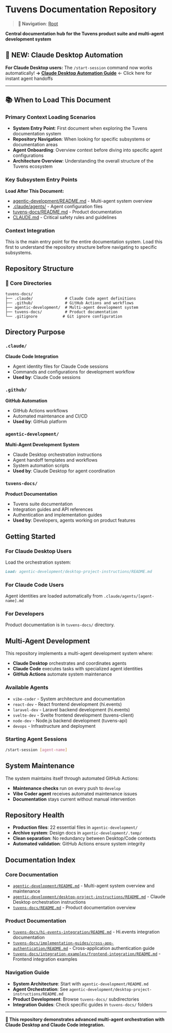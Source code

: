 # Tuvens Documentation Repository

> **📍 Navigation**: [Root](./README.md)

**Central documentation hub for the Tuvens product suite and multi-agent development system**

## 🚀 NEW: Claude Desktop Automation

**For Claude Desktop users:** The `/start-session` command now works automatically!
**→ [Claude Desktop Automation Guide](./CLAUDE-DESKTOP-AUTOMATION.md)** ← Click here for instant agent handoffs

---

## 📚 When to Load This Document

### Primary Context Loading Scenarios
- **System Entry Point**: First document when exploring the Tuvens documentation system
- **Repository Navigation**: When looking for specific subsystems or documentation areas
- **Agent Onboarding**: Overview context before diving into specific agent configurations
- **Architecture Overview**: Understanding the overall structure of the Tuvens ecosystem

### Key Subsystem Entry Points
**Load After This Document:**
- [agentic-development/README.md](./agentic-development/README.md) - Multi-agent system overview
- [.claude/agents/](./.claude/agents/) - Agent configuration files
- [tuvens-docs/README.md](./tuvens-docs/README.md) - Product documentation
- [CLAUDE.md](./CLAUDE.md) - Critical safety rules and guidelines

### Context Integration
This is the main entry point for the entire documentation system. Load this first to understand the repository structure before navigating to specific subsystems.

## Repository Structure

### 📁 Core Directories

```
tuvens-docs/
├── .claude/              # Claude Code agent definitions
├── .github/              # GitHub Actions and workflows
├── agentic-development/  # Multi-agent development system
├── tuvens-docs/          # Product documentation
└── .gitignore           # Git ignore configuration
```

## Directory Purpose

### `.claude/`
**Claude Code Integration**
- Agent identity files for Claude Code sessions
- Commands and configurations for development workflow
- **Used by**: Claude Code sessions

### `.github/`
**GitHub Automation**
- GitHub Actions workflows
- Automated maintenance and CI/CD
- **Used by**: GitHub platform

### `agentic-development/`
**Multi-Agent Development System**
- Claude Desktop orchestration instructions
- Agent handoff templates and workflows
- System automation scripts
- **Used by**: Claude Desktop for agent coordination

### `tuvens-docs/`
**Product Documentation**
- Tuvens suite documentation
- Integration guides and API references
- Authentication and implementation guides
- **Used by**: Developers, agents working on product features

## Getting Started

### For Claude Desktop Users
Load the orchestration system:
```markdown
Load: agentic-development/desktop-project-instructions/README.md
```

### For Claude Code Users
Agent identities are loaded automatically from `.claude/agents/[agent-name].md`

### For Developers
Product documentation is in `tuvens-docs/` directory.

## Multi-Agent Development

This repository implements a multi-agent development system where:
- **Claude Desktop** orchestrates and coordinates agents
- **Claude Code** executes tasks with specialized agent identities
- **GitHub Actions** automate system maintenance

### Available Agents
- `vibe-coder` - System architecture and documentation
- `react-dev` - React frontend development (hi.events)
- `laravel-dev` - Laravel backend development (hi.events)
- `svelte-dev` - Svelte frontend development (tuvens-client)
- `node-dev` - Node.js backend development (tuvens-api)
- `devops` - Infrastructure and deployment

### Starting Agent Sessions
```bash
/start-session [agent-name]
```

## System Maintenance

The system maintains itself through automated GitHub Actions:
- **Maintenance checks** run on every push to `develop`
- **Vibe Coder agent** receives automated maintenance issues
- **Documentation** stays current without manual intervention

## Repository Health

- **Production files**: 22 essential files in `agentic-development/`
- **Archive system**: Design docs in `agentic-development/.temp/`
- **Clean separation**: No redundancy between Desktop/Code contexts
- **Automated validation**: GitHub Actions ensure system integrity

## Documentation Index

### Core Documentation
- [`agentic-development/README.md`](agentic-development/README.md) - Multi-agent system overview and maintenance
- [`agentic-development/desktop-project-instructions/README.md`](agentic-development/desktop-project-instructions/README.md) - Claude Desktop orchestration instructions
- [`tuvens-docs/README.md`](tuvens-docs/README.md) - Product documentation overview

### Product Documentation
- [`tuvens-docs/hi-events-integration/README.md`](tuvens-docs/hi-events-integration/README.md) - Hi.events integration documentation
- [`tuvens-docs/implementation-guides/cross-app-authentication/README.md`](tuvens-docs/implementation-guides/cross-app-authentication/README.md) - Cross-application authentication guide
- [`tuvens-docs/integration-examples/frontend-integration/README.md`](tuvens-docs/integration-examples/frontend-integration/README.md) - Frontend integration examples

### Navigation Guide
- **System Architecture**: Start with `agentic-development/README.md`
- **Agent Orchestration**: See `agentic-development/desktop-project-instructions/README.md`
- **Product Development**: Browse `tuvens-docs/` subdirectories
- **Integration Guides**: Check specific guides in `tuvens-docs/` folders

---

**🤖 This repository demonstrates advanced multi-agent orchestration with Claude Desktop and Claude Code integration.**